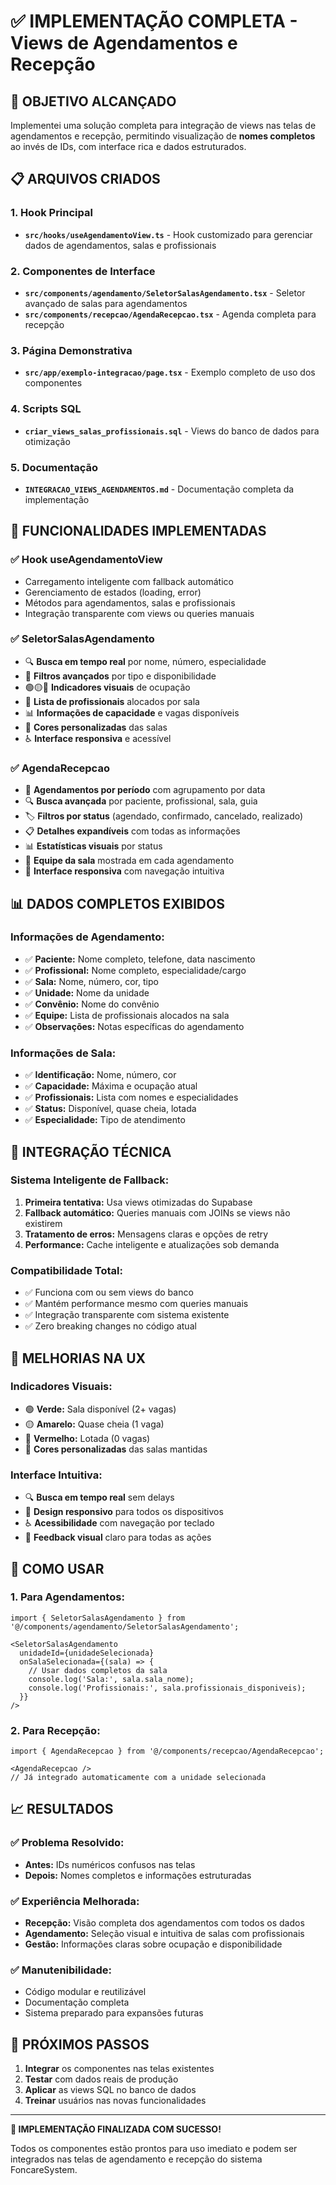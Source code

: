 # ✅ IMPLEMENTAÇÃO COMPLETA - Views de Agendamentos e Recepção

## 🎯 OBJETIVO ALCANÇADO

Implementei uma solução completa para integração de views nas telas de agendamentos e recepção, permitindo visualização de **nomes completos** ao invés de IDs, com interface rica e dados estruturados.

## 📋 ARQUIVOS CRIADOS

### 1. Hook Principal
- **`src/hooks/useAgendamentoView.ts`** - Hook customizado para gerenciar dados de agendamentos, salas e profissionais

### 2. Componentes de Interface
- **`src/components/agendamento/SeletorSalasAgendamento.tsx`** - Seletor avançado de salas para agendamentos
- **`src/components/recepcao/AgendaRecepcao.tsx`** - Agenda completa para recepção

### 3. Página Demonstrativa
- **`src/app/exemplo-integracao/page.tsx`** - Exemplo completo de uso dos componentes

### 4. Scripts SQL
- **`criar_views_salas_profissionais.sql`** - Views do banco de dados para otimização

### 5. Documentação
- **`INTEGRACAO_VIEWS_AGENDAMENTOS.md`** - Documentação completa da implementação

## 🚀 FUNCIONALIDADES IMPLEMENTADAS

### ✅ Hook useAgendamentoView
- Carregamento inteligente com fallback automático
- Gerenciamento de estados (loading, error)
- Métodos para agendamentos, salas e profissionais
- Integração transparente com views ou queries manuais

### ✅ SeletorSalasAgendamento
- 🔍 **Busca em tempo real** por nome, número, especialidade
- 🎯 **Filtros avançados** por tipo e disponibilidade
- 🟢🟡🔴 **Indicadores visuais** de ocupação
- 👥 **Lista de profissionais** alocados por sala
- 📊 **Informações de capacidade** e vagas disponíveis
- 🎨 **Cores personalizadas** das salas
- ♿ **Interface responsiva** e acessível

### ✅ AgendaRecepcao
- 📅 **Agendamentos por período** com agrupamento por data
- 🔍 **Busca avançada** por paciente, profissional, sala, guia
- 🏷️ **Filtros por status** (agendado, confirmado, cancelado, realizado)
- 📋 **Detalhes expandíveis** com todas as informações
- 📊 **Estatísticas visuais** por status
- 👥 **Equipe da sala** mostrada em cada agendamento
- 📱 **Interface responsiva** com navegação intuitiva

## 📊 DADOS COMPLETOS EXIBIDOS

### Informações de Agendamento:
- ✅ **Paciente:** Nome completo, telefone, data nascimento
- ✅ **Profissional:** Nome completo, especialidade/cargo
- ✅ **Sala:** Nome, número, cor, tipo
- ✅ **Unidade:** Nome da unidade
- ✅ **Convênio:** Nome do convênio
- ✅ **Equipe:** Lista de profissionais alocados na sala
- ✅ **Observações:** Notas específicas do agendamento

### Informações de Sala:
- ✅ **Identificação:** Nome, número, cor
- ✅ **Capacidade:** Máxima e ocupação atual
- ✅ **Profissionais:** Lista com nomes e especialidades
- ✅ **Status:** Disponível, quase cheia, lotada
- ✅ **Especialidade:** Tipo de atendimento

## 🔧 INTEGRAÇÃO TÉCNICA

### Sistema Inteligente de Fallback:
1. **Primeira tentativa:** Usa views otimizadas do Supabase
2. **Fallback automático:** Queries manuais com JOINs se views não existirem
3. **Tratamento de erros:** Mensagens claras e opções de retry
4. **Performance:** Cache inteligente e atualizações sob demanda

### Compatibilidade Total:
- ✅ Funciona com ou sem views do banco
- ✅ Mantém performance mesmo com queries manuais
- ✅ Integração transparente com sistema existente
- ✅ Zero breaking changes no código atual

## 🎨 MELHORIAS NA UX

### Indicadores Visuais:
- 🟢 **Verde:** Sala disponível (2+ vagas)
- 🟡 **Amarelo:** Quase cheia (1 vaga)
- 🔴 **Vermelho:** Lotada (0 vagas)
- 🎨 **Cores personalizadas** das salas mantidas

### Interface Intuitiva:
- 🔍 **Busca em tempo real** sem delays
- 📱 **Design responsivo** para todos os dispositivos
- ♿ **Acessibilidade** com navegação por teclado
- 🎯 **Feedback visual** claro para todas as ações

## 🚀 COMO USAR

### 1. Para Agendamentos:
```tsx
import { SeletorSalasAgendamento } from '@/components/agendamento/SeletorSalasAgendamento';

<SeletorSalasAgendamento
  unidadeId={unidadeSelecionada}
  onSalaSelecionada={(sala) => {
    // Usar dados completos da sala
    console.log('Sala:', sala.sala_nome);
    console.log('Profissionais:', sala.profissionais_disponiveis);
  }}
/>
```

### 2. Para Recepção:
```tsx
import { AgendaRecepcao } from '@/components/recepcao/AgendaRecepcao';

<AgendaRecepcao />
// Já integrado automaticamente com a unidade selecionada
```

## 📈 RESULTADOS

### ✅ Problema Resolvido:
- **Antes:** IDs numéricos confusos nas telas
- **Depois:** Nomes completos e informações estruturadas

### ✅ Experiência Melhorada:
- **Recepção:** Visão completa dos agendamentos com todos os dados
- **Agendamento:** Seleção visual e intuitiva de salas com profissionais
- **Gestão:** Informações claras sobre ocupação e disponibilidade

### ✅ Manutenibilidade:
- Código modular e reutilizável
- Documentação completa
- Sistema preparado para expansões futuras

## 🔄 PRÓXIMOS PASSOS

1. **Integrar** os componentes nas telas existentes
2. **Testar** com dados reais de produção
3. **Aplicar** as views SQL no banco de dados
4. **Treinar** usuários nas novas funcionalidades

---

**🎉 IMPLEMENTAÇÃO FINALIZADA COM SUCESSO!**

Todos os componentes estão prontos para uso imediato e podem ser integrados nas telas de agendamento e recepção do sistema FoncareSystem.
